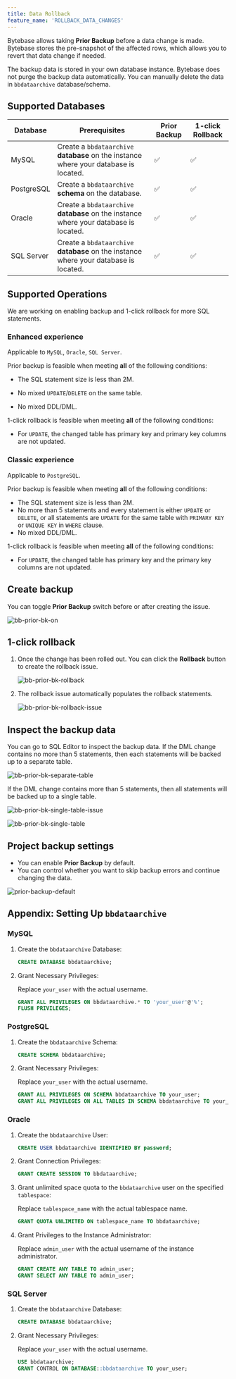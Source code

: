 ```yaml
---
title: Data Rollback
feature_name: 'ROLLBACK_DATA_CHANGES'
---
```


<TutorialBlock url="/docs/tutorials/data-rollback" title="Manage Database Change with 1-Click Data Rollback" />

Bytebase allows taking **Prior Backup** before a data change is made. Bytebase stores the pre-snapshot of the affected rows, which allows you to revert that data change if needed.

<HintBlock type="info">

The backup data is stored in your own database instance. Bytebase does not purge the backup data automatically.
You can manually delete the data in `bbdataarchive` database/schema.

</HintBlock>

## Supported Databases

| Database   | Prerequisites                                                                         | Prior Backup | 1-click Rollback |
| ---------- | ------------------------------------------------------------------------------------- | ------------ | ---------------- |
| MySQL      | Create a `bbdataarchive` **database** on the instance where your database is located. | ✅           | ✅               |
| PostgreSQL | Create a `bbdataarchive` **schema** on the database.                                  | ✅           | ✅               |
| Oracle     | Create a `bbdataarchive` **database** on the instance where your database is located. | ✅           | ✅               |
| SQL Server | Create a `bbdataarchive` **database** on the instance where your database is located. | ✅           | ✅               |

## Supported Operations

We are working on enabling backup and 1-click rollback for more SQL statements.

### Enhanced experience

<HintBlock type="info">

Applicable to `MySQL`, `Oracle`, `SQL Server`.

</HintBlock>

Prior backup is feasible when meeting **all** of the following conditions:

- The SQL statement size is less than 2M.

- No mixed `UPDATE`/`DELETE` on the same table.

- No mixed DDL/DML.

1-click rollback is feasible when meeting **all** of the following conditions:

- For `UPDATE`, the changed table has primary key and primary key columns are not updated.

### Classic experience

<HintBlock type="info">

Applicable to `PostgreSQL`.

</HintBlock>

Prior backup is feasible when meeting **all** of the following conditions:

- The SQL statement size is less than 2M.
- No more than 5 statements and every statement is either `UPDATE` or `DELETE`, or all statements are `UPDATE` for the same table with `PRIMARY KEY` or `UNIQUE KEY` in `WHERE` clause.
- No mixed DDL/DML.

1-click rollback is feasible when meeting **all** of the following conditions:

- For `UPDATE`, the changed table has primary key and the primary key columns are not updated.

## Create backup

You can toggle **Prior Backup** switch before or after creating the issue.

![bb-prior-bk-on](/content/docs/change-database/rollback-data-changes/bb-prior-bk-on.webp)

## 1-click rollback

1. Once the change has been rolled out. You can click the **Rollback** button to create the rollback issue.

   ![bb-prior-bk-rollback](/content/docs/change-database/rollback-data-changes/bb-prior-bk-rollback.webp)

1. The rollback issue automatically populates the rollback statements.

   ![bb-prior-bk-rollback-issue](/content/docs/change-database/rollback-data-changes/bb-prior-bk-rollback-issue.webp)

## Inspect the backup data

You can go to SQL Editor to inspect the backup data. If the DML change contains no more than 5 statements, then each
statements will be backed up to a separate table.

![bb-prior-bk-separate-table](/content/docs/change-database/rollback-data-changes/bb-prior-bk-separate-table.webp)

If the DML change contains more than 5 statements, then all statements will be backed up to a single table.

![bb-prior-bk-single-table-issue](/content/docs/change-database/rollback-data-changes/bb-prior-bk-single-table-issue.webp)

![bb-prior-bk-single-table](/content/docs/change-database/rollback-data-changes/bb-prior-bk-single-table.webp)

## Project backup settings

<PricingPlanBlock feature_name='ISSUE_SETTING' />

- You can enable **Prior Backup** by default.
- You can control whether you want to skip backup errors and continue changing the data.

![prior-backup-default](/content/docs/change-database/rollback-data-changes/bb-prior-backup-default.webp)

## Appendix: Setting Up `bbdataarchive`

### MySQL

1. Create the `bbdataarchive` Database:

   ```sql
   CREATE DATABASE bbdataarchive;
   ```

1. Grant Necessary Privileges:

   Replace `your_user` with the actual username.

   ```sql
   GRANT ALL PRIVILEGES ON bbdataarchive.* TO 'your_user'@'%';
   FLUSH PRIVILEGES;
   ```

### PostgreSQL

1. Create the `bbdataarchive` Schema:

   ```sql
   CREATE SCHEMA bbdataarchive;
   ```

1. Grant Necessary Privileges:

   Replace `your_user` with the actual username.

   ```sql
   GRANT ALL PRIVILEGES ON SCHEMA bbdataarchive TO your_user;
   GRANT ALL PRIVILEGES ON ALL TABLES IN SCHEMA bbdataarchive TO your_user;
   ```

### Oracle

1. Create the `bbdataarchive` User:

   ```sql
   CREATE USER bbdataarchive IDENTIFIED BY password;
   ```

1. Grant Connection Privileges:

   ```sql
   GRANT CREATE SESSION TO bbdataarchive;
   ```

1. Grant unlimited space quota to the `bbdataarchive` user on the specified `tablespace`:

   Replace `tablespace_name` with the actual tablespace name.

   ```sql
   GRANT QUOTA UNLIMITED ON tablespace_name TO bbdataarchive;
   ```

1. Grant Privileges to the Instance Administrator:

   Replace `admin_user` with the actual username of the instance administrator.

   ```sql
   GRANT CREATE ANY TABLE TO admin_user;
   GRANT SELECT ANY TABLE TO admin_user;
   ```

### SQL Server

1. Create the `bbdataarchive` Database:

   ```sql
   CREATE DATABASE bbdataarchive;
   ```

1. Grant Necessary Privileges:

   Replace `your_user` with the actual username.

   ```sql
   USE bbdataarchive;
   GRANT CONTROL ON DATABASE::bbdataarchive TO your_user;
   ```
